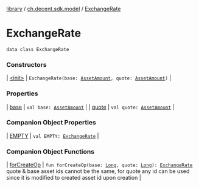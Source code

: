 [library](../../index.md) / [ch.decent.sdk.model](../index.md) / [ExchangeRate](./index.md)

# ExchangeRate

`data class ExchangeRate`

### Constructors

| [&lt;init&gt;](-init-.md) | `ExchangeRate(base: `[`AssetAmount`](../-asset-amount/index.md)`, quote: `[`AssetAmount`](../-asset-amount/index.md)`)` |

### Properties

| [base](base.md) | `val base: `[`AssetAmount`](../-asset-amount/index.md) |
| [quote](quote.md) | `val quote: `[`AssetAmount`](../-asset-amount/index.md) |

### Companion Object Properties

| [EMPTY](-e-m-p-t-y.md) | `val EMPTY: `[`ExchangeRate`](./index.md) |

### Companion Object Functions

| [forCreateOp](for-create-op.md) | `fun forCreateOp(base: `[`Long`](https://kotlinlang.org/api/latest/jvm/stdlib/kotlin/-long/index.html)`, quote: `[`Long`](https://kotlinlang.org/api/latest/jvm/stdlib/kotlin/-long/index.html)`): `[`ExchangeRate`](./index.md)<br>quote &amp; base asset ids cannot be the same, for quote any id can be used since it is modified to created asset id upon creation |

